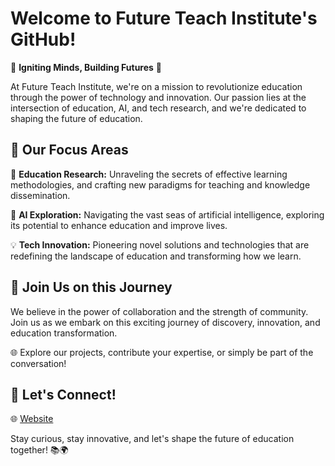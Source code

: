# Welcome to Future Teach Institute's GitHub!

🌟 **Igniting Minds, Building Futures** 🚀

At Future Teach Institute, we're on a mission to revolutionize education through the power of technology and innovation. Our passion lies at the intersection of education, AI, and tech research, and we're dedicated to shaping the future of education.

## 🤖 Our Focus Areas

🔬 **Education Research:** Unraveling the secrets of effective learning methodologies, and crafting new paradigms for teaching and knowledge dissemination.

🧠 **AI Exploration:** Navigating the vast seas of artificial intelligence, exploring its potential to enhance education and improve lives.

💡 **Tech Innovation:** Pioneering novel solutions and technologies that are redefining the landscape of education and transforming how we learn.

## 🚀 Join Us on this Journey

We believe in the power of collaboration and the strength of community. Join us as we embark on this exciting journey of discovery, innovation, and education transformation.

🌐 Explore our projects, contribute your expertise, or simply be part of the conversation!

## 📢 Let's Connect!

🌐 [Website](https://www.ftiglobal.org/our-team)


Stay curious, stay innovative, and let's shape the future of education together! 📚🌍
